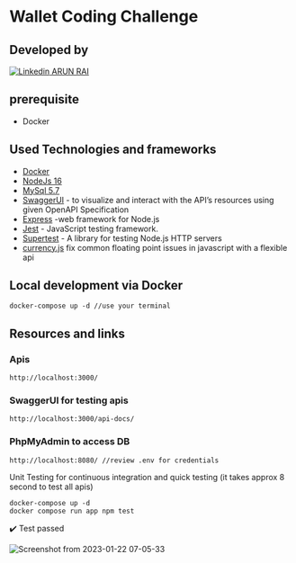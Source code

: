 #  Wallet Coding Challenge
   
## Developed by
[![Linkedin](https://i.stack.imgur.com/gVE0j.png) ARUN RAI](https://www.linkedin.com/in/arunnrai/)

## prerequisite    
- Docker

## Used Technologies and frameworks
- [Docker](https://www.docker.com/)
- [NodeJs 16](https://nodejs.org/en/)
- [MySql 5.7](https://dev.mysql.com/downloads/mysql/5.7.html)
- [SwaggerUI](https://swagger.io/tools/swagger-ui/) - to visualize and interact with the API’s resources using given OpenAPI Specification
- [Express](https://expressjs.com/) -web framework for Node.js
- [Jest](https://jestjs.io/) - JavaScript testing framework.
- [Supertest](https://www.npmjs.com/package/supertest) - A library for testing Node.js HTTP servers
- [currency.js](https://currency.js.org/) fix common floating point issues in javascript with a flexible api


## Local development via Docker

```
docker-compose up -d //use your terminal 
```

## Resources and links

### Apis  
```
http://localhost:3000/
```

### SwaggerUI for testing apis
```
http://localhost:3000/api-docs/
```

### PhpMyAdmin to access DB
```
http://localhost:8080/ //review .env for credentials
```

Unit Testing for continuous integration and quick testing (it takes approx 8 second to test all apis)
```
docker-compose up -d  
docker compose run app npm test
```

:heavy_check_mark: Test passed

![Screenshot from 2023-01-22 07-05-33](https://user-images.githubusercontent.com/123216291/213896766-17c590fa-a843-497c-88d2-d888d774f072.png)

